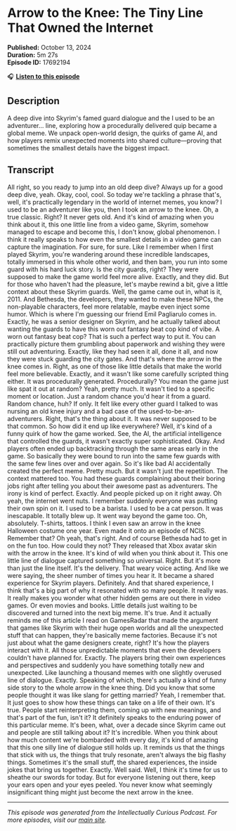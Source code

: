 # Arrow to the Knee: The Tiny Line That Owned the Internet

**Published:** October 13, 2024  
**Duration:** 5m 27s  
**Episode ID:** 17692194

🎧 **[Listen to this episode](https://intellectuallycurious.buzzsprout.com/2529712/episodes/17692194-arrow-to-the-knee-the-tiny-line-that-owned-the-internet)**

## Description

A deep dive into Skyrim's famed guard dialogue and the I used to be an adventurer... line, exploring how a procedurally delivered quip became a global meme. We unpack open-world design, the quirks of game AI, and how players remix unexpected moments into shared culture—proving that sometimes the smallest details have the biggest impact.

## Transcript

All right, so you ready to jump into an old deep dive? Always up for a good deep dive, yeah. Okay, cool, cool. So today we're tackling a phrase that's, well, it's practically legendary in the world of internet memes, you know? I used to be an adventurer like you, then I took an arrow to the knee. Oh, a true classic. Right? It never gets old. And it's kind of amazing when you think about it, this one little line from a video game, Skyrim, somehow managed to escape and become this, I don't know, global phenomenon. I think it really speaks to how even the smallest details in a video game can capture the imagination. For sure, for sure. Like I remember when I first played Skyrim, you're wandering around these incredible landscapes, totally immersed in this whole other world, and then bam, you run into some guard with his hard luck story. Is the city guards, right? They were supposed to make the game world feel more alive. Exactly, and they did. But for those who haven't had the pleasure, let's maybe rewind a bit, give a little context about these Skyrim guards. Well, the game came out in, what is it, 2011. And Bethesda, the developers, they wanted to make these NPCs, the non-playable characters, feel more relatable, maybe even inject some humor. Which is where I'm guessing our friend Emil Pagliarulo comes in. Exactly, he was a senior designer on Skyrim, and he actually talked about wanting the guards to have this worn out fantasy beat cop kind of vibe. A worn out fantasy beat cop? That is such a perfect way to put it. You can practically picture them grumbling about paperwork and wishing they were still out adventuring. Exactly, like they had seen it all, done it all, and now they were stuck guarding the city gates. And that's where the arrow in the knee comes in. Right, as one of those like little details that make the world feel more believable. Exactly, and it wasn't like some carefully scripted thing either. It was procedurally generated. Procedurally? You mean the game just like spat it out at random? Yeah, pretty much. It wasn't tied to a specific moment or location. Just a random chance you'd hear it from a guard. Random chance, huh? If only. It felt like every other guard I talked to was nursing an old knee injury and a bad case of the used-to-be-an-adventurers. Right, that's the thing about it. It was never supposed to be that common. So how did it end up like everywhere? Well, it's kind of a funny quirk of how the game worked. See, the AI, the artificial intelligence that controlled the guards, it wasn't exactly super sophisticated. Okay. And players often ended up backtracking through the same areas early in the game. So basically they were bound to run into the same few guards with the same few lines over and over again. So it's like bad AI accidentally created the perfect meme. Pretty much. But it wasn't just the repetition. The context mattered too. You had these guards complaining about their boring jobs right after telling you about their awesome past as adventurers. The irony is kind of perfect. Exactly. And people picked up on it right away. Oh yeah, the internet went nuts. I remember suddenly everyone was putting their own spin on it. I used to be a barista. I used to be a cat person. It was inescapable. It totally blew up. It went way beyond the game too. Oh, absolutely. T-shirts, tattoos. I think I even saw an arrow in the knee Halloween costume one year. Even made it onto an episode of NCIS. Remember that? Oh yeah, that's right. And of course Bethesda had to get in on the fun too. How could they not? They released that Xbox avatar skin with the arrow in the knee. It's kind of wild when you think about it. This one little line of dialogue captured something so universal. Right. But it's more than just the line itself. It's the delivery. That weary voice acting. And like we were saying, the sheer number of times you hear it. It became a shared experience for Skyrim players. Definitely. And that shared experience, I think that's a big part of why it resonated with so many people. It really was. It really makes you wonder what other hidden gems are out there in video games. Or even movies and books. Little details just waiting to be discovered and turned into the next big meme. It's true. And it actually reminds me of this article I read on GamesRadar that made the argument that games like Skyrim with their huge open worlds and all the unexpected stuff that can happen, they're basically meme factories. Because it's not just about what the game designers create, right? It's how the players interact with it. All those unpredictable moments that even the developers couldn't have planned for. Exactly. The players bring their own experiences and perspectives and suddenly you have something totally new and unexpected. Like launching a thousand memes with one slightly overused line of dialogue. Exactly. Speaking of which, there's actually a kind of funny side story to the whole arrow in the knee thing. Did you know that some people thought it was like slang for getting married? Yeah, I remember that. It just goes to show how these things can take on a life of their own. It's true. People start reinterpreting them, coming up with new meanings, and that's part of the fun, isn't it? It definitely speaks to the enduring power of this particular meme. It's been, what, over a decade since Skyrim came out and people are still talking about it? It's incredible. When you think about how much content we're bombarded with every day, it's kind of amazing that this one silly line of dialogue still holds up. It reminds us that the things that stick with us, the things that truly resonate, aren't always the big flashy things. Sometimes it's the small stuff, the shared experiences, the inside jokes that bring us together. Exactly. Well said. Well, I think it's time for us to sheathe our swords for today. But for everyone listening out there, keep your ears open and your eyes peeled. You never know what seemingly insignificant thing might just become the next arrow in the knee.

---
*This episode was generated from the Intellectually Curious Podcast. For more episodes, visit our [main site](https://intellectuallycurious.buzzsprout.com).*
